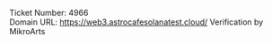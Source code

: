 Ticket Number: 4966  
Domain URL: https://web3.astrocafesolanatest.cloud/
Verification by MikroArts
